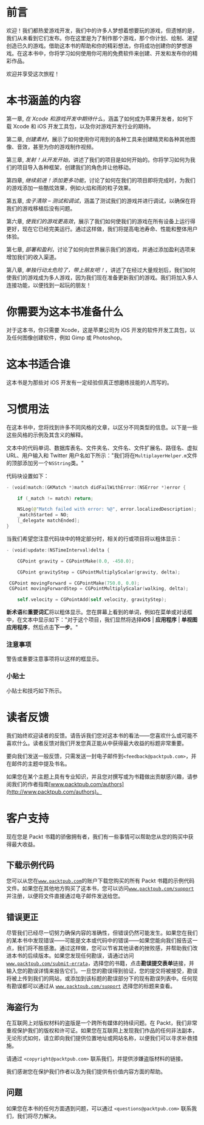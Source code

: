 # 前言

欢迎！我们都热爱游戏开发，我们中的许多人梦想着想要玩的游戏，但遗憾的是，我们从未看到它们发布。你在这里是为了制作那个游戏，那个你计划、绘制、渴望创造已久的游戏。借助这本书的帮助和你的精彩想法，你将成功创建你的梦想游戏。在这本书中，你将学习如何使用你可用的免费软件来创建、开发和发布你的精彩作品。

欢迎并享受这次旅程！

# 本书涵盖的内容

第一章, *在 Xcode 和游戏开发中期待什么*，涵盖了如何成为苹果开发者，如何下载 Xcode 和 iOS 开发工具包，以及你对游戏开发行业的期待。

第二章, *创建素材*，展示了如何使用你可用到的各种工具来创建精灵和各种其他图像、音效，甚至为你的游戏制作视频。

第三章, *发射！从开发开始*，讲述了我们的项目是如何开始的。你将学习如何为我们的项目导入各种框架，创建我们的角色并让他移动。

第四章, *继续前进！添加更多功能*，讨论了如何在我们的项目即将完成时，为我们的游戏添加一些酷炫效果，例如火焰和雨的粒子效果。

第五章, *虫子清除 – 测试和调试*，涵盖了测试我们的游戏并进行调试，以确保在将我们的游戏移植后没有问题。

第六章, *使我们的游戏更高效*，展示了我们如何使我们的游戏在所有设备上运行得更好，现在它已经完美运行。通过这样做，我们将提高电池寿命、性能和整体用户体验。

第七章, *部署和盈利*，讨论了如何向世界展示我们的游戏，并通过添加盈利选项来增加我们的收入渠道。

第八章, *单独行动太危险了，带上朋友吧！*，讲述了在经过大量规划后，我们如何使我们的游戏成为多人游戏，因为我们现在准备更新我们的游戏。我们将加入多人连接功能，以便找到一起玩的朋友！

# 你需要为这本书准备什么

对于这本书，你只需要 Xcode，这是苹果公司为 iOS 开发的软件开发工具包，以及任何图像创建软件，例如 Gimp 或 Photoshop。

# 这本书适合谁

这本书是为那些对 iOS 开发有一定经验但真正想磨练技能的人而写的。

# 习惯用法

在这本书中，您将找到许多不同风格的文章，以区分不同类型的信息。以下是一些这些风格的示例及其含义的解释。

文本中的代码单词、数据库表名、文件夹名、文件名、文件扩展名、路径名、虚拟 URL、用户输入和 Twitter 用户名如下所示："我们将在`MultiplayerHelper.m`文件的顶部添加另一个`NSString`类。"

代码块设置如下：

```swift
- (void)match:(GKMatch *)match didFailWithError:(NSError *)error {

    if (_match != match) return;

    NSLog(@"Match failed with error: %@", error.localizedDescription);
    _matchStarted = NO;
    [_delegate matchEnded];
}
```

当我们希望您注意代码块中的特定部分时，相关的行或项目将以粗体显示：

```swift
- (void)update:(NSTimeInterval)delta {

    CGPoint gravity = CGPointMake(0.0, -450.0);

    CGPoint gravityStep = CGPointMultiplyScalar(gravity, delta);

 CGPoint movingForward = CGPointMake(750.0, 0.0);
 CGPoint movingForwardStep = CGPointMultiplyScalar(walking, delta);

    self.velocity = CGPointAdd(self.velocity, gravityStep);
```

**新术语**和**重要词汇**将以粗体显示。您在屏幕上看到的单词，例如在菜单或对话框中，在文本中显示如下："对于这个项目，我们显然将选择**iOS** | **应用程序** | **单视图应用程序**，然后点击**下一步**。"

### 注意事项

警告或重要注意事项将以这样的框显示。

### 小贴士

小贴士和技巧如下所示。

# 读者反馈

我们始终欢迎读者的反馈。请告诉我们您对这本书的看法——您喜欢什么或可能不喜欢什么。读者反馈对我们开发您真正能从中获得最大收益的标题非常重要。

要向我们发送一般反馈，只需发送一封电子邮件到`<feedback@packtpub.com>`，并在邮件的主题中提及书名。

如果您在某个主题上具有专业知识，并且您对撰写或为书籍做出贡献感兴趣，请参阅我们的作者指南[www.packtpub.com/authors](http://www.packtpub.com/authors)。

# 客户支持

现在您是 Packt 书籍的骄傲拥有者，我们有一些事情可以帮助您从您的购买中获得最大收益。

## 下载示例代码

您可以从您在[`www.packtpub.com`](http://www.packtpub.com)的账户下载您购买的所有 Packt 书籍的示例代码文件。如果您在其他地方购买了这本书，您可以访问[`www.packtpub.com/support`](http://www.packtpub.com/support)并注册，以便将文件直接通过电子邮件发送给您。

## 错误更正

尽管我们已经尽一切努力确保内容的准确性，但错误仍然可能发生。如果您在我们的某本书中发现错误——可能是文本或代码中的错误——如果您能向我们报告这一点，我们将不胜感激。通过这样做，您可以节省其他读者的挫败感，并帮助我们改进本书的后续版本。如果您发现任何勘误，请通过访问 [`www.packtpub.com/submit-errata`](http://www.packtpub.com/submit-errata)，选择您的书籍，点击**勘误提交表单**链接，并输入您的勘误详情来报告它们。一旦您的勘误得到验证，您的提交将被接受，勘误将被上传到我们的网站，或添加到该标题的勘误部分下的现有勘误列表中。任何现有勘误都可以通过从 [`www.packtpub.com/support`](http://www.packtpub.com/support) 选择您的标题来查看。

## 海盗行为

在互联网上对版权材料的盗版是一个跨所有媒体的持续问题。在 Packt，我们非常重视保护我们的版权和许可证。如果您在互联网上发现我们作品的任何非法副本，无论形式如何，请立即向我们提供位置地址或网站名称，以便我们可以寻求补救措施。

请通过 `<copyright@packtpub.com>` 联系我们，并提供涉嫌盗版材料的链接。

我们感谢您在保护我们作者以及为我们提供有价值内容方面的帮助。

## 问题

如果您在本书的任何方面遇到问题，可以通过 `<questions@packtpub.com>` 联系我们，我们将尽力解决。
